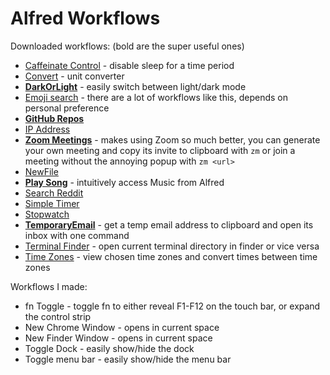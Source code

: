 # Alfred Workflows

Downloaded workflows: (bold are the super useful ones)
- [Caffeinate Control](https://www.packal.org/workflow/caffeinate-control) - disable sleep for a time period
- [Convert](https://github.com/deanishe/alfred-convert) - unit converter
- [**DarkOrLight**](https://github.com/BaksiLi/AlfredWorkflows/tree/master/Index/DarkOrLight) - easily switch between light/dark mode
- [Emoji search](https://github.com/jsumners/alfred-emoji) - there are a lot of workflows like this, depends on personal preference
- [**GitHub Repos**](http://www.packal.org/workflow/github-repos)
- [IP Address](https://github.com/alexchantastic/alfred-ip-address-workflow)
- [**Zoom Meetings**](https://github.com/aurooba/alfred-workflow-zoom-meetings) - makes using Zoom so much better, you can generate your own meeting and copy its invite to clipboard with `zm` or join a meeting without the annoying popup with `zm <url>`
- [NewFile](https://github.com/vitorgalvao/alfred-workflows/tree/master/NewFile)
- [**Play Song**](https://github.com/caleb531/play-song) - intuitively access Music from Alfred
- [Search Reddit](https://github.com/deanishe/alfred-reddit)
- [Simple Timer](https://www.packal.org/workflow/simple-timer)
- [Stopwatch](https://github.com/jamiebullock/alfred-workflows/blob/master/Stopwatch.alfredworkflow)
- [**TemporaryEmail**](https://github.com/vitorgalvao/alfred-workflows/tree/master/TemporaryEmail) - get a temp email address to clipboard and open its inbox with one command
- [Terminal Finder](https://github.com/LeEnno/alfred-terminalfinder) - open current terminal directory in finder or vice versa
- [Time Zones](https://github.com/jaroslawhartman/TimeZones-Alfred) - view chosen time zones and convert times between time zones

Workflows I made:
- fn Toggle - toggle fn to either reveal F1-F12 on the touch bar, or expand the control strip
- New Chrome Window - opens in current space
- New Finder Window - opens in current space
- Toggle Dock - easily show/hide the dock
- Toggle menu bar - easily show/hide the menu bar
